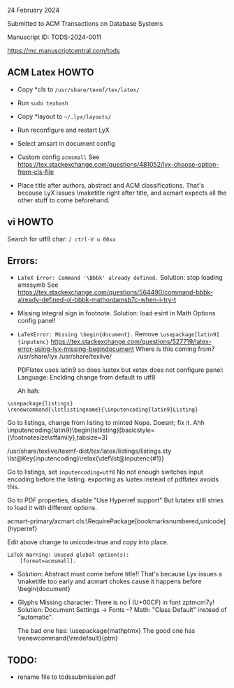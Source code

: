 
24 February 2024

Submitted to ACM Transactions on Database Systems

Manuscript ID: TODS-2024-0011

https://mc.manuscriptcentral.com/tods

ACM Latex HOWTO
---------------
* Copy *cls to `/usr/share/texmf/tex/latex/`
* Run `sudo texhash`
* Copy *layout to `~/.lyx/layouts/`
* Run reconfigure and restart LyX
* Select amsart in document config
* Custom config `acmsmall`
  See https://tex.stackexchange.com/questions/481052/lyx-choose-option-from-cls-file

* Place title after authors, abstract and ACM classifications. That's
  because LyX issues \maketitle right after title, and acmart expects
  all the other stuff to come beforehand.

vi HOWTO
--------
Search for utf8 char: `/ ctrl-V u 00xx`

Errors:
------
* `LaTeX Error: Command '\Bbbk' already defined.`
  Solution: stop loading amssymb See
  https://tex.stackexchange.com/questions/564490/command-bbbk-already-defined-ol-bbbk-mathordamsb7c-when-i-try-t

* Missing integral sign in footnote.
  Solution: load esint in Math Options config panel!

* `LaTeXError: Missing \begin{document}.`
  Remove `\usepackage[latin9]{inputenc}`
  https://tex.stackexchange.com/questions/527719/latex-error-using-lyx-missing-begindocument
  Where is this coming from?
  /usr/share/lyx
  /usr/share/texlive/

  PDFlatex uses latin9 so does luatex but xetex does not
  configure panel: Language: Enclding change from default to utf8

  Ah hah:
```
\usepackage{listings}
\renewcommand{\lstlistingname}{\inputencoding{latin9}Listing}
```
Go to listings, change from listing to minted  Nope. Doesnt; fix it.
Ahh
\inputencoding{latin9}\begin{lstlisting}[basicstyle={\footnotesize\sffamily},tabsize=3]

/usr/share/texlive/texmf-dist/tex/latex/listings/listings.sty
\lst@Key{inputencoding}\relax{\def\lst@inputenc{#1}}

Go to listings, set `inputencoding=utf8`  No not enough
switches input encoding before the listing.
exporting as luatex instead of pdflatex avoids this.

Go to PDF properties, disable "Use Hyperref support"
But lutatex still stries to load it with different options.

acmart-primary/acmart.cls:\RequirePackage[bookmarksnumbered,unicode]{hyperref}

Edit above change to unicode=true and copy into place.

```
LaTeX Warning: Unused global option(s):
    [format=acmsmall].
```

* Solution: Abstract must come before title!!
  That's because Lyx issues a \maketitle too early and acmart chokes
  cause it happens before \begin{document}

* Glyphs
  Missing character: There is no Ï (U+00CF) in font zptmcm7y!
  Solution: Document Settings -> Fonts -? Math: "Class Default"
      instead of "automatic".

  The bad one has:
     \usepackage{mathptmx}
  The good one has
     \renewcommand{\rmdefault}{ptm}


TODO:
-----
* rename file to todssubmission.pdf
